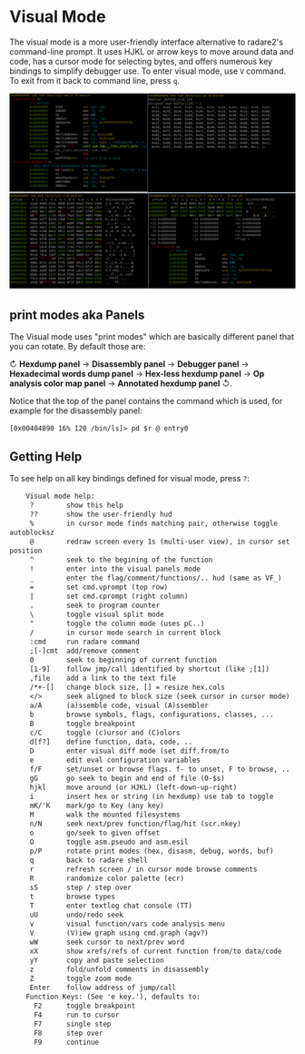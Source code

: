# Visual Mode

The visual mode is a more user-friendly interface alternative to radare2's command-line prompt.  It uses HJKL or arrow keys to move around data and code, has a cursor mode for selecting bytes, and offers numerous key bindings to simplify debugger use.
To enter visual mode, use `V` command. To exit from it back to command line, press `q`.

![Visual Mode](visualmode.png)


## print modes aka Panels

The Visual mode uses "print modes" which are basically different panel that you can rotate. By default those are:

↻ **Hexdump panel** -> **Disassembly panel** → **Debugger panel** → **Hexadecimal words dump panel** → **Hex-less hexdump panel** → **Op analysis color map panel** → **Annotated hexdump panel** ↺.

Notice that the top of the panel contains the command which is used, for example for the disassembly panel:

```
[0x00404890 16% 120 /bin/ls]> pd $r @ entry0
```

## Getting Help

To see help on all key bindings defined for visual mode, press `?`:
```
    Visual mode help:
     ?        show this help
     ??       show the user-friendly hud
     %        in cursor mode finds matching pair, otherwise toggle autoblocksz
     @        redraw screen every 1s (multi-user view), in cursor set position
     ^        seek to the begining of the function
     !        enter into the visual panels mode
     _        enter the flag/comment/functions/.. hud (same as VF_)
     =        set cmd.vprompt (top row)
     |        set cmd.cprompt (right column)
     .        seek to program counter
     \        toggle visual split mode
     "        toggle the column mode (uses pC..)
     /        in cursor mode search in current block
     :cmd     run radare command
     ;[-]cmt  add/remove comment
     0        seek to beginning of current function
     [1-9]    follow jmp/call identified by shortcut (like ;[1])
     ,file    add a link to the text file
     /*+-[]   change block size, [] = resize hex.cols
     </>      seek aligned to block size (seek cursor in cursor mode)
     a/A      (a)ssemble code, visual (A)ssembler
     b        browse symbols, flags, configurations, classes, ...
     B        toggle breakpoint
     c/C      toggle (c)ursor and (C)olors
     d[f?]    define function, data, code, ..
     D        enter visual diff mode (set diff.from/to
     e        edit eval configuration variables
     f/F      set/unset or browse flags. f- to unset, F to browse, ..
     gG       go seek to begin and end of file (0-$s)
     hjkl     move around (or HJKL) (left-down-up-right)
     i        insert hex or string (in hexdump) use tab to toggle
     mK/'K    mark/go to Key (any key)
     M        walk the mounted filesystems
     n/N      seek next/prev function/flag/hit (scr.nkey)
     o        go/seek to given offset
     O        toggle asm.pseudo and asm.esil
     p/P      rotate print modes (hex, disasm, debug, words, buf)
     q        back to radare shell
     r        refresh screen / in cursor mode browse comments
     R        randomize color palette (ecr)
     sS       step / step over
     t        browse types
     T        enter textlog chat console (TT)
     uU       undo/redo seek
     v        visual function/vars code analysis menu
     V        (V)iew graph using cmd.graph (agv?)
     wW       seek cursor to next/prev word
     xX       show xrefs/refs of current function from/to data/code
     yY       copy and paste selection
     z        fold/unfold comments in disassembly
     Z        toggle zoom mode
     Enter    follow address of jump/call
    Function Keys: (See 'e key.'), defaults to:
      F2      toggle breakpoint
      F4      run to cursor
      F7      single step
      F8      step over
      F9      continue
```
